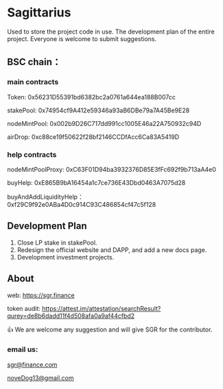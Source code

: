 # Sagittarius

Used to store the project code in use. The development plan of the entire project. Everyone is welcome to submit suggestions.


## BSC chain：

### main contracts
Token: 0x56231D55391bd6382bc2a0761a644ea188B007cc

stakePool: 0x74954cf9A412e59346a93aB6DBe79a7A45Be9E28

nodeMintPool: 0x002b9D26C717dd991cc1005E46a22A750932c94D

airDrop: 0xc88ce19f50622f28bf2146CCDfAcc6Ca83A5419D

### help contracts
nodeMintPoolProxy: 0xC63F01D94ba3932376D85E3fFc692f9b713aA4e0

buyHelp: 0xE865B9bA16454a1c7ce736E43Dbd0463A7075d28

buyAndAddLiquidityHelp：0xf29C9f92e0ABa4D0c914C93C486854cf47c5f128


## Development Plan
1. Close LP stake in stakePool.
2. Redesign the official website and DAPP, and add a new docs page.
3. Development investment projects.

## About

web: https://sgr.finance

token audit: https://attest.im/attestation/searchResult?qurey=de8b6dadd11f4d508afa0a9af44cfbd2

👍 We are welcome any suggestion and will give SGR for the contributor.

### email us: 
sgr@finance.com

noveDog13@gmail.com
